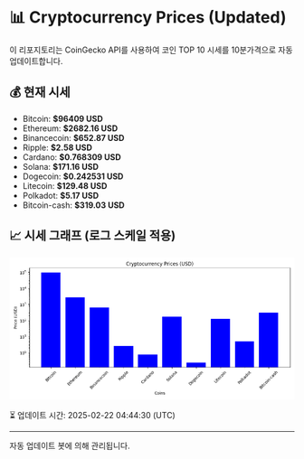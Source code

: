 
# 📊 Cryptocurrency Prices (Updated)

이 리포지토리는 CoinGecko API를 사용하여 코인 TOP 10 시세를 10분가격으로 자동 업데이트합니다.

## 💰 현재 시세
- Bitcoin: **$96409 USD**
- Ethereum: **$2682.16 USD**
- Binancecoin: **$652.87 USD**
- Ripple: **$2.58 USD**
- Cardano: **$0.768309 USD**
- Solana: **$171.16 USD**
- Dogecoin: **$0.242531 USD**
- Litecoin: **$129.48 USD**
- Polkadot: **$5.17 USD**
- Bitcoin-cash: **$319.03 USD**

## 📈 시세 그래프 (로그 스케일 적용)
![Crypto Prices](crypto_prices.png)

⏳ 업데이트 시간: 2025-02-22 04:44:30 (UTC)

---
자동 업데이트 봇에 의해 관리됩니다.
